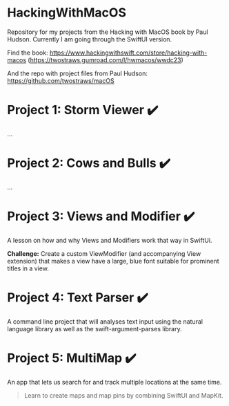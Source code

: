 # HackingWithMacOS
Repository for my projects from the Hacking with MacOS book by Paul Hudson. Currently I am going through the SwiftUI version. 

Find the book: https://www.hackingwithswift.com/store/hacking-with-macos 
(https://twostraws.gumroad.com/l/hwmacos/wwdc23)

And the repo with project files from Paul Hudson: https://github.com/twostraws/macOS

# Project 1: Storm Viewer :heavy_check_mark:
...

# Project 2: Cows and Bulls :heavy_check_mark:
...

# Project 3: Views and Modifier :heavy_check_mark:
A lesson on how and why Views and Modifiers work that way in SwiftUi.

**Challenge:** Create a custom ViewModifier (and accompanying View extension) that makes a view have a large, blue font suitable for prominent titles in a view.

# Project 4: Text Parser :heavy_check_mark:
A command line project that will analyses text input using the natural language library as well as the swift-argument-parses library. 

# Project 5: MultiMap :heavy_check_mark:
An app that lets us search for and track multiple locations at the same time. 
> Learn to create maps and map pins by combining SwiftUI and MapKit.
